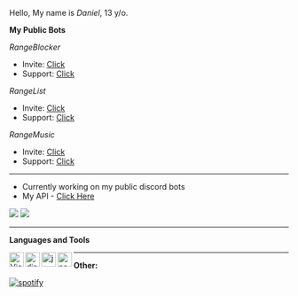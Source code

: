 Hello, My name is *Daniel*, 
13 y/o.

**My Public Bots**

*RangeBlocker*
* Invite: [Click](https://rangeblocker.xyz/invite)
* Support: [Click](https://rangeblocker.xy/discord)

*RangeList*
* Invite: [Click](https://s.zeori.xyz/invite)
* Support: [Click](https://discord.gg/violentrange) 

*RangeMusic*
* Invite: [Click](https://discord.com/api/oauth2/authorize?client_id=888128837228048414&permissions=1878388185&scope=bot%20applications.commands)
* Support: [Click](https://discord.gg/rangeblocker)

<hr>

- Currently working on my public discord bots
- My API - [Click Here](https://api.codedanielr.repl.co/)

![](https://github-readme-stats.vercel.app/api?username=codedanielr&show_icons=true&include_all_commits=true&theme=dark)
![](https://github-readme-stats.vercel.app/api/top-langs/?username=codedanielr&layout=default&theme=dark)

<hr>

**Languages and Tools**

<img align="left" alt="Visual Studio Code" width="26px" src="https://i.imgur.com/LwSdAlE.png" />
<img align="left" alt="discord.js" width="26px" src="https://i.imgur.com/SI1DZf3.png" />
<img align="left" alt="js" width="26px" src="https://i.imgur.com/3u1wzwE.png" />
<img align="left" alt="node.js" width="26px" src="https://i.imgur.com/tYLFZBh.png" /> 

<hr>

**Other:**

[![spotify](https://nocache.advaith.workers.dev?url=https://img.shields.io/endpoint?url=https://dev.discordprofiles.me/api/badge/spotify/737232727459495977)](https://dev.discordprofiles.me/openspotify/737232727459495977)
